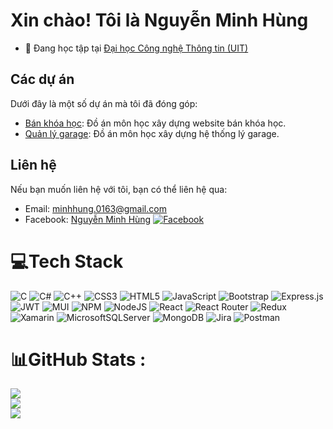 # Xin chào! Tôi là Nguyễn Minh Hùng

- 🔭 Đang học tập tại [Đại học Công nghệ Thông tin (UIT)](https://www.uit.edu.vn)

## Các dự án

Dưới đây là một số dự án mà tôi đã đóng góp:


- [Bán khóa học](https://github.com/hau165/sell_courses.git): Đồ án môn học xây dựng website bán khóa học.
- [Quản lý garage](https://github.com/minghunt/ManageGarage.git): Đồ án môn học xây dựng hệ thống lý garage.

## Liên hệ


Nếu bạn muốn liên hệ với tôi, bạn có thể liên hệ qua:

- Email: [minhhung.0163@gmail.com](mailto:minhhung.0163@gmail.com)
- Facebook: [Nguyễn Minh Hùng](https://facebook.com/NguyenMinhHung155)
[![Facebook](https://img.shields.io/badge/Facebook-%231877F2.svg?logo=Facebook&logoColor=white)](https://facebook.com/NguyenMinhHung155) 

# 💻Tech Stack
![C](https://img.shields.io/badge/c-%2300599C.svg?style=for-the-badge&logo=c&logoColor=white) ![C#](https://img.shields.io/badge/c%23-%23239120.svg?style=for-the-badge&logo=c-sharp&logoColor=white) ![C++](https://img.shields.io/badge/c++-%2300599C.svg?style=for-the-badge&logo=c%2B%2B&logoColor=white) ![CSS3](https://img.shields.io/badge/css3-%231572B6.svg?style=for-the-badge&logo=css3&logoColor=white) ![HTML5](https://img.shields.io/badge/html5-%23E34F26.svg?style=for-the-badge&logo=html5&logoColor=white) ![JavaScript](https://img.shields.io/badge/javascript-%23323330.svg?style=for-the-badge&logo=javascript&logoColor=%23F7DF1E) ![Bootstrap](https://img.shields.io/badge/bootstrap-%23563D7C.svg?style=for-the-badge&logo=bootstrap&logoColor=white) ![Express.js](https://img.shields.io/badge/express.js-%23404d59.svg?style=for-the-badge&logo=express&logoColor=%2361DAFB) ![JWT](https://img.shields.io/badge/JWT-black?style=for-the-badge&logo=JSON%20web%20tokens) ![MUI](https://img.shields.io/badge/MUI-%230081CB.svg?style=for-the-badge&logo=material-ui&logoColor=white) ![NPM](https://img.shields.io/badge/NPM-%23000000.svg?style=for-the-badge&logo=npm&logoColor=white) ![NodeJS](https://img.shields.io/badge/node.js-6DA55F?style=for-the-badge&logo=node.js&logoColor=white) ![React](https://img.shields.io/badge/react-%2320232a.svg?style=for-the-badge&logo=react&logoColor=%2361DAFB) ![React Router](https://img.shields.io/badge/React_Router-CA4245?style=for-the-badge&logo=react-router&logoColor=white) ![Redux](https://img.shields.io/badge/redux-%23593d88.svg?style=for-the-badge&logo=redux&logoColor=white) ![Xamarin](https://img.shields.io/badge/Xamarin-3199DC?style=for-the-badge&logo=xamarin&logoColor=white) ![MicrosoftSQLServer](https://img.shields.io/badge/Microsoft%20SQL%20Sever-CC2927?style=for-the-badge&logo=microsoft%20sql%20server&logoColor=white) ![MongoDB](https://img.shields.io/badge/MongoDB-%234ea94b.svg?style=for-the-badge&logo=mongodb&logoColor=white) ![Jira](https://img.shields.io/badge/jira-%230A0FFF.svg?style=for-the-badge&logo=jira&logoColor=white) ![Postman](https://img.shields.io/badge/Postman-FF6C37?style=for-the-badge&logo=postman&logoColor=white)
# 📊GitHub Stats :
![](https://github-readme-stats.vercel.app/api?username=minghunt&theme=radical&hide_border=false&include_all_commits=false&count_private=false)<br/>
![](https://github-readme-streak-stats.herokuapp.com/?user=minghunt&theme=radical&hide_border=false)<br/>
![](https://github-readme-stats.vercel.app/api/top-langs/?username=minghunt&theme=radical&hide_border=false&include_all_commits=false&count_private=false&layout=compact)


